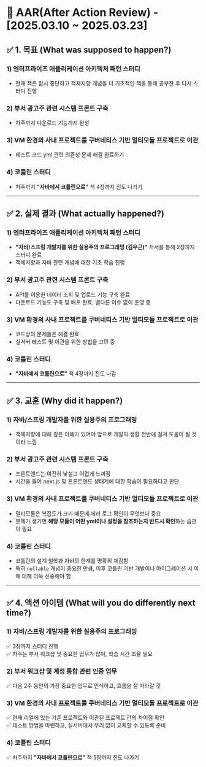 # 📌 AAR(After Action Review) - [2025.03.10 ~ 2025.03.23]

## ✅ 1. 목표 (What was supposed to happen?)

### 1) 엔터프라이즈 애플리케이션 아키텍처 패턴 스터디  
- 현재 책은 잠시 중단하고 객체지향 개념을 더 기초적인 책을 통해 공부한 후 다시 스터디 진행  

### 2) 부서 광고주 관련 시스템 프론트 구축  
- 차주까지 다운로드 기능까지 완성  

### 3) VM 환경의 사내 프로젝트를 쿠버네티스 기반 멀티모듈 프로젝트로 이관  
- 테스트 코드 yml 관련 의존성 문제 해결 완료하기  

### 4) 코틀린 스터디  
- 차주까지 **"자바에서 코틀린으로"** 책 4장까지 진도 나가기  

---

## ✅ 2. 실제 결과 (What actually happened?)

### 1) 엔터프라이즈 애플리케이션 아키텍처 패턴 스터디  
- **"자바/스프링 개발자를 위한 실용주의 프로그래밍 (김우근)"** 저서를 통해 2장까지 스터디 완료  
- 객체지향과 자바 관련 개념에 대한 기초 학습 진행  

### 2) 부서 광고주 관련 시스템 프론트 구축  
- API를 이용한 데이터 조회 및 업로드 기능 구축 완료  
- 다운로드 기능도 구축 및 배포 완료, 별다른 이슈 없이 운영 중  

### 3) VM 환경의 사내 프로젝트를 쿠버네티스 기반 멀티모듈 프로젝트로 이관  
- 코드상의 문제들은 해결 완료  
- 실서버 테스트 및 이관을 위한 방법을 고민 중  

### 4) 코틀린 스터디  
- **"자바에서 코틀린으로"** 책 4장까지 진도 나감  

---

## ✅ 3. 교훈 (Why did it happen?)

### 1) 자바/스프링 개발자를 위한 실용주의 프로그래밍
- 객체지향에 대해 깊은 이해가 있어야 앞으로 개발자 생활 전반에 걸쳐 도움이 될 것이라 느낌  

### 2) 부서 광고주 관련 시스템 프론트 구축  
- 프론트엔드는 여전히 낯설고 어렵게 느껴짐  
- 시간을 들여 next.js 및 프론트엔드 생태계에 대한 학습이 필요하다고 판단  

### 3) VM 환경의 사내 프로젝트를 쿠버네티스 기반 멀티모듈 프로젝트로 이관  
- 멀티모듈은 복잡도가 크기 때문에 에러 로그 확인이 무엇보다 중요  
- 문제가 생기면 **해당 모듈이 어떤 yml이나 설정을 참조하는지 반드시 확인**하는 습관이 필요  

### 4) 코틀린 스터디  
- 코틀린의 설계 철학과 자바의 한계를 명확히 체감함  
- 특히 `nullable` 개념이 중요한 만큼, 이후 코틀린 기반 개발이나 마이그레이션 시 이에 대해 더욱 신중해야 함  

---

## ✅ 4. 액션 아이템 (What will you do differently next time?)

### 1) 자바/스프링 개발자를 위한 실용주의 프로그래밍
✅ 3장까지 스터디 진행  
✅ 차주는 부서 워크샵 및 중요한 업무가 많아, 학습 시간 조율 필요  

### 2) 부서 워크샵 및 계정 통합 관련 인증 업무  
✅ 다음 2주 동안의 가장 중요한 업무로 인식하고, 흐름을 잘 따라갈 것  

### 3) VM 환경의 사내 프로젝트를 쿠버네티스 기반 멀티모듈 프로젝트로 이관  
✅ 현재 리얼에 있는 기존 프로젝트와 이관된 프로젝트 간의 차이점 확인  
✅ 테스트 방법을 마련하고, 실서버에서 무리 없이 교체할 수 있도록 준비  

### 4) 코틀린 스터디  
✅ 차주까지 **"자바에서 코틀린으로"** 책 5장까지 진도 나가기

